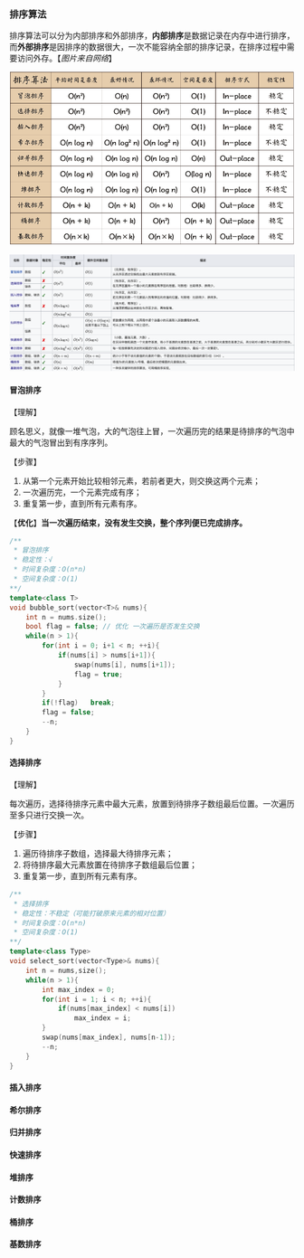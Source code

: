 ### 排序算法

排序算法可以分为内部排序和外部排序，**内部排序**是数据记录在内存中进行排序，而**外部排序**是因排序的数据很大，一次不能容纳全部的排序记录，在排序过程中需要访问外存。【*图片来自网络*】

![sort](./sort.png)

![sort2](./sort2.png)

#### 冒泡排序

【理解】

顾名思义，就像一堆气泡，大的气泡往上冒，一次遍历完的结果是待排序的气泡中最大的气泡冒出到有序序列。

【步骤】

1. 从第一个元素开始比较相邻元素，若前者更大，则交换这两个元素；
2. 一次遍历完，一个元素完成有序；
3. 重复第一步，直到所有元素有序。

【**优化**】**当一次遍历结束，没有发生交换，整个序列便已完成排序。**

```cpp
/**
 * 冒泡排序
 * 稳定性：√
 * 时间复杂度：O(n*n)
 * 空间复杂度：O(1)
**/
template<class T>
void bubble_sort(vector<T>& nums){
    int n = nums.size();
    bool flag = false; // 优化 一次遍历是否发生交换
    while(n > 1){
        for(int i = 0; i+1 < n; ++i){
            if(nums[i] > nums[i+1]){
                swap(nums[i], nums[i+1]);
                flag = true;
            }
        }
        if(!flag)	break;
        flag = false;
        --n;
    }
}
```

#### 选择排序

【理解】

每次遍历，选择待排序元素中最大元素，放置到待排序子数组最后位置。一次遍历至多只进行交换一次。

【步骤】

1. 遍历待排序子数组，选择最大待排序元素；
2. 将待排序最大元素放置在待排序子数组最后位置；
3. 重复第一步，直到所有元素有序。

```cpp
/**
 * 选择排序
 * 稳定性：不稳定（可能打破原来元素的相对位置）
 * 时间复杂度：O(n*n)
 * 空间复杂度：O(1)
**/
template<class Type>
void select_sort(vector<Type>& nums){
    int n = nums,size();
    while(n > 1){
        int max_index = 0;
        for(int i = 1; i < n; ++i){
            if(nums[max_index] < nums[i])
                max_index = i;
        }
        swap(nums[max_index], nums[n-1]);
        --n;
    }
}
```

#### 插入排序

#### 希尔排序

#### 归并排序

#### 快速排序

#### 堆排序

#### 计数排序

#### 桶排序

#### 基数排序



#### 